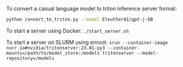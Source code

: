 To convert a casual language model to triton inference server format:
```bash
python convert_to_triton.py --model EleutherAI/gpt-j-6B
```

To start a server using Docker:
`./start_server.sh`

To start a server on SLURM using enroot:
`srun --container-image nvcr.io#nvidia/tritonserver:23.01-py3 --container-mounts=/path/to/model_store:/models tritonserver --model-repository=/models`


